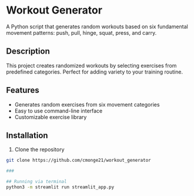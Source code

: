 # Workout Generator

A Python script that generates random workouts based on six fundamental movement patterns: push, pull, hinge, squat, press, and carry.

## Description
This project creates randomized workouts by selecting exercises from predefined categories. Perfect for adding variety to your training routine.

## Features
- Generates random exercises from six movement categories
- Easy to use command-line interface
- Customizable exercise library

## Installation
1. Clone the repository
```bash
git clone https://github.com/cmonge21/workout_generator

###

## Running via terminal
python3 -m streamlit run streamlit_app.py
